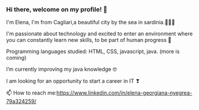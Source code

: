 ### Hi there, welcome on my profile! 👋
I'm Elena, I'm from Cagliari,a beautiful city by the sea in sardinia.🌊🌊🌊

I'm passionate about technology and excited to enter an environment where you can constantly learn new skills, to be part of human progress 🤩

Programming languages studied: HTML, CSS, javascript, java. (more is coming) 

I’m currently improving my java knowledge 🤓

I am looking for an opportunity to start a career in IT ❣

📫 How to reach me:https://www.linkedin.com/in/elena-georgiana-nyegrea-79a324259/

<!--
**HeelenaIT/HeelenaIT** is a ✨ _special_ ✨ repository because its `README.md` (this file) appears on your GitHub profile.

-->
